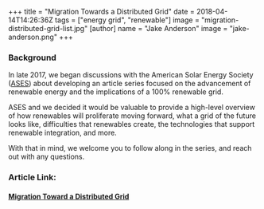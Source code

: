 +++
title = "Migration Towards a Distributed Grid"
date = 2018-04-14T14:26:36Z
tags = ["energy grid", "renewable"]
image = "migration-distributed-grid-list.jpg"
[author]
  name = "Jake Anderson"
  image = "jake-anderson.png"
+++

### Background

In late 2017, we began discussions with the American Solar Energy Society ([ASES](https://www.ases.org/)) about developing an article series focused on the advancement of renewable energy and the implications of a 100% renewable grid.

ASES and we decided it would be valuable to provide a high-level overview of how renewables will proliferate moving forward, what a grid of the future looks like, difficulties that renewables create, the technologies that support renewable integration, and more. 

With that in mind, we welcome you to follow along in the series, and reach out with any questions.

### Article Link:

#### [Migration Toward a Distributed Grid](https://www.ases.org/migration-toward-a-distributed-grid/)

